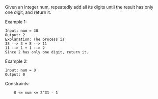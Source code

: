 Given an integer num, repeatedly add all its digits until the result has only one digit, and return it.

Example 1:

```
Input: num = 38
Output: 2
Explanation: The process is
38 --> 3 + 8 --> 11
11 --> 1 + 1 --> 2
Since 2 has only one digit, return it.
```

Example 2:

```
Input: num = 0
Output: 0
```

Constraints:

```
    0 <= num <= 2^31 - 1
```
